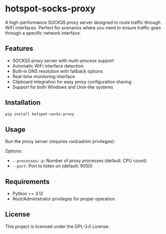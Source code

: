 # hotspot-socks-proxy

A high-performance SOCKS5 proxy server designed to route traffic through WiFi interfaces. Perfect for scenarios where you need to ensure traffic goes through a specific network interface.

## Features

- SOCKS5 proxy server with multi-process support
- Automatic WiFi interface detection
- Built-in DNS resolution with fallback options
- Real-time monitoring interface
- Clipboard integration for easy proxy configuration sharing
- Support for both Windows and Unix-like systems

## Installation

```bash
pip install hotspot-socks-proxy
```

## Usage

Run the proxy server (requires root/admin privileges):

Options:

- `--processes/-p`: Number of proxy processes (default: CPU count)
- `--port`: Port to listen on (default: 9050)

## Requirements

- Python >= 3.12
- Root/Administrator privileges for proper operation

## License

This project is licensed under the GPL-3.0 License.
